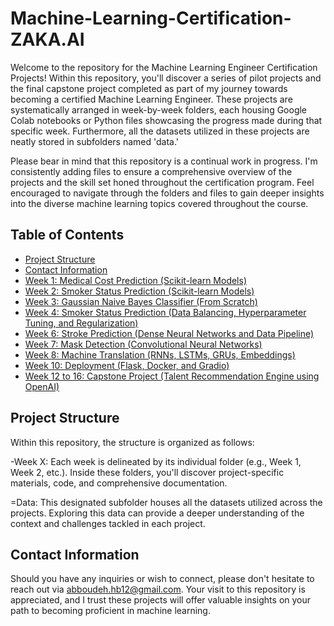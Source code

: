 # Machine-Learning-Certification-ZAKA.AI

Welcome to the repository for the Machine Learning Engineer Certification Projects! Within this repository, you'll discover a series of pilot projects and the final capstone project completed as part of my journey towards becoming a certified Machine Learning Engineer. These projects are systematically arranged in week-by-week folders, each housing Google Colab notebooks or Python files showcasing the progress made during that specific week. Furthermore, all the datasets utilized in these projects are neatly stored in subfolders named 'data.'

Please bear in mind that this repository is a continual work in progress. I'm consistently adding files to ensure a comprehensive overview of the projects and the skill set honed throughout the certification program. Feel encouraged to navigate through the folders and files to gain deeper insights into the diverse machine learning topics covered throughout the course.

## Table of Contents
- [Project Structure](#project-structure)
- [Contact Information](#contact-information)
- [Week 1: Medical Cost Prediction (Scikit-learn Models)](https://github.com/Abdullatif-Halabi/Machine-Learning-Certification-ZAKA.AI/tree/main/Week_01)
- [Week 2: Smoker Status Prediction (Scikit-learn Models)](https://github.com/Abdullatif-Halabi/Machine-Learning-Certification-ZAKA.AI/tree/main/Week_02)
- [Week 3: Gaussian Naive Bayes Classifier (From Scratch)](https://github.com/Abdullatif-Halabi/Machine-Learning-Certification-ZAKA.AI/tree/main/Week_03)
- [Week 4: Smoker Status Prediction (Data Balancing, Hyperparameter Tuning, and Regularization)](https://github.com/Abdullatif-Halabi/Machine-Learning-Certification-ZAKA.AI/tree/main/Week_04)
- [Week 6: Stroke Prediction (Dense Neural Networks and Data Pipeline)](https://github.com/Abdullatif-Halabi/Machine-Learning-Certification-ZAKA.AI/tree/main/Week_06)
- [Week 7: Mask Detection (Convolutional Neural Networks)](https://github.com/Abdullatif-Halabi/Machine-Learning-Certification-ZAKA.AI/tree/main/Week_07)
- [Week 8: Machine Translation (RNNs, LSTMs, GRUs, Embeddings)](https://github.com/Abdullatif-Halabi/Machine-Learning-Certification-ZAKA.AI/tree/main/Week_08)
- [Week 10: Deployment (Flask, Docker, and Gradio)](https://github.com/Abdullatif-Halabi/Machine-Learning-Certification-ZAKA.AI/tree/main/Week_10)
- [Week 12 to 16: Capstone Project (Talent Recommendation Engine using OpenAI)](https://github.com/Abdullatif-Halabi/Machine-Learning-Certification-ZAKA.AI/tree/main/Week_12_16)

## Project Structure

Within this repository, the structure is organized as follows:

-Week X: Each week is delineated by its individual folder (e.g., Week 1, Week 2, etc.). Inside these folders, you'll discover project-specific materials, code, and comprehensive documentation.

=Data: This designated subfolder houses all the datasets utilized across the projects. Exploring this data can provide a deeper understanding of the context and challenges tackled in each project.

## Contact Information

Should you have any inquiries or wish to connect, please don't hesitate to reach out via abboudeh.hb12@gmail.com.
Your visit to this repository is appreciated, and I trust these projects will offer valuable insights on your path to becoming proficient in machine learning.
